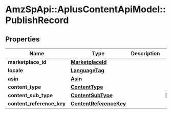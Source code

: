 # AmzSpApi::AplusContentApiModel::PublishRecord

## Properties
Name | Type | Description | Notes
------------ | ------------- | ------------- | -------------
**marketplace_id** | [**MarketplaceId**](MarketplaceId.md) |  | 
**locale** | [**LanguageTag**](LanguageTag.md) |  | 
**asin** | [**Asin**](Asin.md) |  | 
**content_type** | [**ContentType**](ContentType.md) |  | 
**content_sub_type** | [**ContentSubType**](ContentSubType.md) |  | [optional] 
**content_reference_key** | [**ContentReferenceKey**](ContentReferenceKey.md) |  | 

